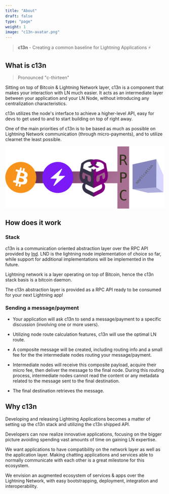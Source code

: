 ```yaml
---
title: "About"
draft: false
type: "page"
weight: 1
image: "c13n-avatar.png"
---
```


> **c13n** - Creating a common baseline for Lightning Applications ⚡

## What is c13n

> Pronounced "c-thirteen"

Sitting on top of Bitcoin & Lightning Network layer, c13n is a component that makes your interaction with LN much easier. It acts as an intermediate layer between your application and your LN Node, without introducing any centralization characteristics.

c13n utilizes the node's interface to achieve a higher-level API, easy for devs to get used to and to start building on top of right away.

One of the main priorities of c13n is to be based as much as possible on Lightning Network communication (through micro-payments), and to utilize clearnet the least possible.

![](/arch_overview.png)


## How does it work

### Stack

c13n is a communication oriented abstraction layer over the RPC API provided by [lnd](https://github.com/lightningnetwork/lnd/). LND is the lightning node implementation of choice so far, while support for additional implementations will be implemented in the future.

Lightning network is a layer operating on top of Bitcoin, hence the c13n stack basis is a bitcoin daemon.

The c13n abstraction layer is provided as a RPC API ready to be consumed for your next Lightning app!

### Sending a message/payment

- Your application will ask c13n to send a message/payment to a specific discussion (involving one or more users).

- Utilizing node route calculation features, c13n will use the optimal LN route.

- A composite message will be created, including routing info and a small fee for the the intermediate nodes routing your message/payment.

- Intermediate nodes will receive this composite payload, acquire their micro fee, then deliver the message to the final node. During this routing process, intermediate nodes cannot read the content or any metadata related to the message sent to the final destination.

- The final destination retrieves the message.


## Why c13n
Developing and releasing Lightning Applications becomes a matter of setting up the c13n stack and utilizing the c13n shipped API.

Developers can now realize innovative applications, focusing on the bigger picture avoiding spending vast amounts of time on gaining LN expertise.

We want applications to have compatibility on the network layer as well as the application layer. Making chatting applications and services able to normally communicate with each other is a great milestone for this ecosystem.

We envision an augmented ecosystem of services & apps over the Lightning Network, with easy bootstrapping, deployment, integration and interoperability.